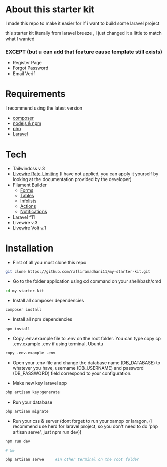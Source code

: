 # About this starter kit

I made this repo to make it easier for if i want to build some laravel project

this starter kit literally from laravel breeze , I just changed it a little to match what I wanted

### EXCEPT (but u can add that feature cause template still exists)

-   Register Page
-   Forgot Password
-   Email Verif

# Requirements

I recommend using the latest version

-   [composer](https://getcomposer.org/)
-   [nodejs & npm](https://nodejs.org/en/download)
-   [php](https://www.php.net/downloads.php)
-   [Laravel](https://laravel.com/docs/12.x/installation)

# Tech

-   Tailwindcss v.3
-   [Livewire Rate Limiting](https://github.com/danharrin/livewire-rate-limiting?ref=madewithlaravel.com) (I have not applied, you can apply it yourself by looking at the documentation provided by the developer)
-   Filament Builder
    -   [Forms](https://filamentphp.com/docs/3.x/forms/installation)
    -   [Tables](https://filamentphp.com/docs/3.x/tables/installation)
    -   [Infolists](https://filamentphp.com/docs/3.x/infolists/installation)
    -   [Actions](https://filamentphp.com/docs/3.x/actions/installation)
    -   [Notifications](https://filamentphp.com/docs/3.x/notifications/installation)
-   Laravel ^11
-   Livewire v.3
-   Livewire Volt v.1

# Installation

-   First of all you must clone this repo

```bash
git clone https://github.com/rafliramadhani11/my-starter-kit.git
```

-   Go to the folder application using cd command on your shell/bash/cmd

```bash
cd my-starter-kit
```

-   Install all composer dependencies

```bash
composer install
```

-   Install all npm dependencies

```bash
npm install
```

-   Copy .env.example file to .env on the root folder. You can type copy cp .env.example .env if using terminal, Ubuntu

```bash
copy .env.example .env
```

-   Open your .env file and change the database name (DB_DATABASE) to whatever you have, username (DB_USERNAME) and password (DB_PASSWORD) field correspond to your configuration.

-   Make new key laravel app

```bash
php artisan key:generate
```

-   Run your database

```bash
php artisan migrate
```

-   Run your css & server
    (dont forget to run your xampp or laragon, (i recommend use herd for laravel project, so you don't need to do 'php artisan serve', just npm run dev))

```bash
npm run dev

# &&

php artisan serve     #in other terminal on the root folder
```
